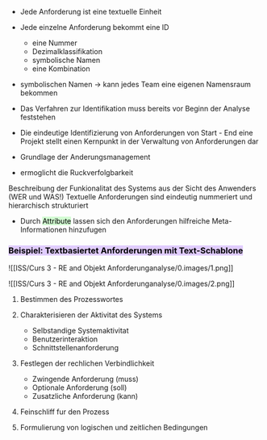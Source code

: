 
- Jede Anforderung ist eine textuelle Einheit
- Jede einzelne Anforderung bekommt eine ID
	- eine Nummer
	- Dezimalklassifikation
	- symbolische Namen
	- eine Kombination

- symbolischen Namen -> kann jedes Team eine eigenen Namensraum bekommen
- Das Verfahren zur Identifikation muss bereits vor Beginn der Analyse feststehen
- Die eindeutige Identifizierung von Anforderungen von Start - End eine Projekt stellt einen Kernpunkt in der Verwaltung von Anforderungen dar
- Grundlage der Anderungsmanagement
- ermoglicht die Ruckverfolgbarkeit



Beschreibung der Funkionalitat des Systems aus der Sicht des Anwenders (WER und WAS!)
Textuelle Anforderungen sind eindeutig nummeriert und hierarchisch strukturiert


- Durch <mark style="background: #BBFABBA6;">Attribute</mark> lassen sich den Anforderungen hilfreiche Meta-Informationen hinzufugen



### <mark style="background: #D2B3FFA6;">Beispiel: Textbasiertet Anforderungen mit Text-Schablone</mark>


![[ISS/Curs 3 - RE and Objekt Anforderunganalyse/0.images/1.png]]


![[ISS/Curs 3 - RE and Objekt Anforderunganalyse/0.images/2.png]]


1. Bestimmen des Prozesswortes
2. Charakterisieren der Aktivitat des Systems
	- Selbstandige Systemaktivitat
	- Benutzerinteraktion
	- Schnittstellenanforderung

3. Festlegen der rechlichen Verbindlichkeit
	- Zwingende Anforderung (muss)
	- Optionale Anforderung (soll)
	- Zusatzliche Anforderung (kann)

4. Feinschliff fur den Prozess
5. Formulierung von logischen und zeitlichen Bedingungen